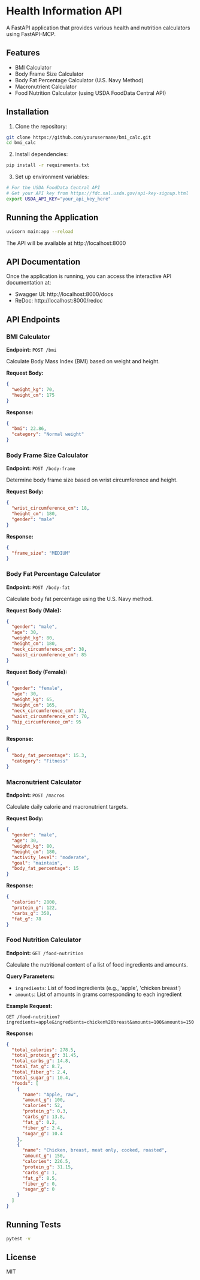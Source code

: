 # Health Information API

A FastAPI application that provides various health and nutrition calculators using FastAPI-MCP.

## Features

- BMI Calculator
- Body Frame Size Calculator
- Body Fat Percentage Calculator (U.S. Navy Method)
- Macronutrient Calculator
- Food Nutrition Calculator (using USDA FoodData Central API)

## Installation

1. Clone the repository:
```bash
git clone https://github.com/yourusername/bmi_calc.git
cd bmi_calc
```

2. Install dependencies:
```bash
pip install -r requirements.txt
```

3. Set up environment variables:
```bash
# For the USDA FoodData Central API
# Get your API key from https://fdc.nal.usda.gov/api-key-signup.html
export USDA_API_KEY="your_api_key_here"
```

## Running the Application

```bash
uvicorn main:app --reload
```

The API will be available at http://localhost:8000

## API Documentation

Once the application is running, you can access the interactive API documentation at:
- Swagger UI: http://localhost:8000/docs
- ReDoc: http://localhost:8000/redoc

## API Endpoints

### BMI Calculator

**Endpoint:** `POST /bmi`

Calculate Body Mass Index (BMI) based on weight and height.

**Request Body:**
```json
{
  "weight_kg": 70,
  "height_cm": 175
}
```

**Response:**
```json
{
  "bmi": 22.86,
  "category": "Normal weight"
}
```

### Body Frame Size Calculator

**Endpoint:** `POST /body-frame`

Determine body frame size based on wrist circumference and height.

**Request Body:**
```json
{
  "wrist_circumference_cm": 18,
  "height_cm": 180,
  "gender": "male"
}
```

**Response:**
```json
{
  "frame_size": "MEDIUM"
}
```

### Body Fat Percentage Calculator

**Endpoint:** `POST /body-fat`

Calculate body fat percentage using the U.S. Navy method.

**Request Body (Male):**
```json
{
  "gender": "male",
  "age": 30,
  "weight_kg": 80,
  "height_cm": 180,
  "neck_circumference_cm": 38,
  "waist_circumference_cm": 85
}
```

**Request Body (Female):**
```json
{
  "gender": "female",
  "age": 30,
  "weight_kg": 65,
  "height_cm": 165,
  "neck_circumference_cm": 32,
  "waist_circumference_cm": 70,
  "hip_circumference_cm": 95
}
```

**Response:**
```json
{
  "body_fat_percentage": 15.3,
  "category": "Fitness"
}
```

### Macronutrient Calculator

**Endpoint:** `POST /macros`

Calculate daily calorie and macronutrient targets.

**Request Body:**
```json
{
  "gender": "male",
  "age": 30,
  "weight_kg": 80,
  "height_cm": 180,
  "activity_level": "moderate",
  "goal": "maintain",
  "body_fat_percentage": 15
}
```

**Response:**
```json
{
  "calories": 2800,
  "protein_g": 122,
  "carbs_g": 350,
  "fat_g": 78
}
```

### Food Nutrition Calculator

**Endpoint:** `GET /food-nutrition`

Calculate the nutritional content of a list of food ingredients and amounts.

**Query Parameters:**
- `ingredients`: List of food ingredients (e.g., 'apple', 'chicken breast')
- `amounts`: List of amounts in grams corresponding to each ingredient

**Example Request:**
```
GET /food-nutrition?ingredients=apple&ingredients=chicken%20breast&amounts=100&amounts=150
```

**Response:**
```json
{
  "total_calories": 278.5,
  "total_protein_g": 31.45,
  "total_carbs_g": 14.8,
  "total_fat_g": 8.7,
  "total_fiber_g": 2.4,
  "total_sugar_g": 10.4,
  "foods": [
    {
      "name": "Apple, raw",
      "amount_g": 100,
      "calories": 52,
      "protein_g": 0.3,
      "carbs_g": 13.8,
      "fat_g": 0.2,
      "fiber_g": 2.4,
      "sugar_g": 10.4
    },
    {
      "name": "Chicken, breast, meat only, cooked, roasted",
      "amount_g": 150,
      "calories": 226.5,
      "protein_g": 31.15,
      "carbs_g": 1,
      "fat_g": 8.5,
      "fiber_g": 0,
      "sugar_g": 0
    }
  ]
}
```

## Running Tests

```bash
pytest -v
```

## License

MIT